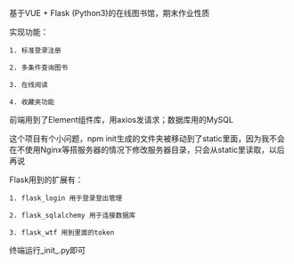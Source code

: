 基于VUE + Flask (Python3)的在线图书馆，期末作业性质

实现功能：

    1. 标准登录注册

    2. 多条件查询图书

    3. 在线阅读

    4. 收藏夹功能
    
前端用到了Element组件库，用axios发请求；数据库用的MySQL

这个项目有个小问题，npm init生成的文件夹被移动到了static里面，因为我不会在不使用Nginx等搭服务器的情况下修改服务器目录，只会从static里读取，以后再说

Flask用到的扩展有：

    1. flask_login 用于登录登出管理 

    2. flask_sqlalchemy 用于连接数据库

    3. flask_wtf 用到里面的token

终端运行_init_.py即可
